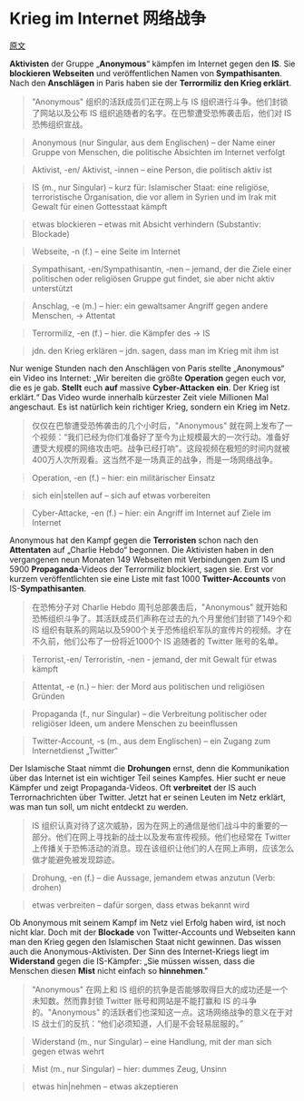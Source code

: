 # Krieg im Internet 网络战争
[原文](http://www.dw.com/de/krieg-im-internet/a-18862789)

**Aktivisten** der Gruppe „**Anonymous**“ kämpfen im Internet gegen den **IS**. 
Sie **blockieren** **Webseiten** und veröffentlichen Namen von **Sympathisanten**. 
Nach den **Anschlägen** in Paris haben sie der **Terrormiliz** **den Krieg erklärt**.

> "Anonymous" 组织的活跃成员们正在网上与 IS 组织进行斗争。他们封锁了网站以及公布 IS 组织追随者的名字。在巴黎遭受恐怖袭击后，他们对 IS 恐怖组织宣战。

> Anonymous (nur Singular, aus dem Englischen) – der Name einer Gruppe von Menschen, die politische Absichten im Internet verfolgt

> Aktivist, -en/ Aktivist, -innen – eine Person, die politisch aktiv ist

> IS (m., nur Singular) – kurz für: Islamischer Staat: eine religiöse, terroristische Organisation, die vor allem in Syrien und im Irak mit Gewalt für einen Gottesstaat kämpft

> etwas blockieren – etwas mit Absicht verhindern (Substantiv: Blockade)

> Webseite, -n (f.) – eine Seite im Internet

> Sympathisant, -en/Sympathisantin, -nen – jemand, der die Ziele einer politischen oder religiösen Gruppe gut findet, sie aber nicht aktiv unterstützt

> Anschlag, -e (m.) – hier: ein gewaltsamer Angriff gegen andere Menschen, → Attentat

> Terrormiliz, -en (f.) – hier. die Kämpfer des → IS

> jdn. den Krieg erklären – jdn. sagen, dass man im Krieg mit ihm ist

Nur wenige Stunden nach den Anschlägen von Paris stellte „Anonymous“ ein Video ins Internet: 
„Wir bereiten die größte **Operation** gegen euch vor, die es je gab. 
**Stellt** euch **auf** massive **Cyber-Attacken** **ein**. Der Krieg ist erklärt.“ 
Das Video wurde innerhalb kürzester Zeit viele Millionen Mal angeschaut. 
Es ist natürlich kein richtiger Krieg, sondern ein Krieg im Netz.

> 仅仅在巴黎遭受恐怖袭击的几个小时后，"Anonymous" 就在网上发布了一个视频：“我们已经为你们准备好了至今为止规模最大的一次行动。准备好遭受大规模的网络攻击吧。战争已经打响”。这段视频在极短的时间内就被400万人次所观看。这当然不是一场真正的战争，而是一场网络战争。

> Operation, -en (f.) – hier: ein militärischer Einsatz

> sich ein|stellen auf – sich auf etwas vorbereiten

> Cyber-Attacke, -en (f.) – hier: ein Angriff im Internet auf Ziele im Internet

Anonymous hat den Kampf gegen die **Terroristen** schon nach den **Attentaten** auf „Charlie Hebdo“ begonnen. 
Die Aktivisten haben in den vergangenen neun Monaten 149 Webseiten mit Verbindungen zum IS und 5900 **Propaganda**-Videos der Terrormiliz blockiert, sagen sie. 
Erst vor kurzem veröffentlichten sie eine Liste mit fast 1000 **Twitter-Accounts** von IS-**Sympathisanten**.

> 在恐怖分子对 Charlie Hebdo 周刊总部袭击后，"Anonymous" 就开始和恐怖组织斗争了。其活跃成员们声称在过去的九个月里他们封锁了149个和 IS 组织有联系的网站以及5900个关于恐怖组织军队的宣传片的视频。才在不久前，他们公布了一份将近1000个 IS 追随者的 Twitter 账号的名单。

> Terrorist,-en/ Terroristin, -nen - jemand, der mit Gewalt für etwas kämpft

> Attentat, -e (n.) – hier: der Mord aus politischen und religiösen Gründen

> Propaganda (f., nur Singular) – die Verbreitung politischer oder religiöser Ideen, um andere Menschen zu beeinflussen

> Twitter-Account, -s (m., aus dem Englischen) – ein Zugang zum Internetdienst „Twitter“

Der Islamische Staat nimmt die **Drohungen** ernst, denn die Kommunikation über das Internet ist ein wichtiger Teil seines Kampfes. 
Hier sucht er neue Kämpfer und zeigt Propaganda-Videos. 
Oft **verbreitet** der IS auch Terrornachrichten über Twitter. 
Jetzt hat er seinen Leuten im Netz erklärt, was man tun soll, um nicht entdeckt zu werden.

> IS 组织认真对待了这次威胁，因为在网上的通信是他们战斗中的重要的一部分。他们在网上寻找新的战士以及发布宣传视频。他们也经常在 Twitter 上传播关于恐怖活动的消息。现在该组织让他们的人在网上声明，应该怎么做才能避免被发现踪迹。

> Drohung, -en (f.) – die Aussage, jemandem etwas anzutun (Verb: drohen)

> etwas verbreiten – dafür sorgen, dass etwas bekannt wird

Ob Anonymous mit seinem Kampf im Netz viel Erfolg haben wird, ist noch nicht klar. 
Doch mit der **Blockade** von Twitter-Accounts und Webseiten kann man den Krieg gegen den Islamischen Staat nicht gewinnen. 
Das wissen auch die Anonymous-Aktivisten. 
Der Sinn des Internet-Kriegs liegt im **Widerstand** gegen die IS-Kämpfer: „Sie müssen wissen, dass die Menschen diesen **Mist** nicht einfach so **hinnehmen**."

> "Anonymous" 在网上和 IS 组织的抗争是否能够取得巨大的成功还是一个未知数。然而靠封锁 Twitter 账号和网站是不能打赢和 IS 的斗争的。"Anonymous" 的活跃者们也深知这一点。这场网络战争的意义在于对 IS 战士们的反抗：“他们必须知道，人们是不会轻易屈服的。”

> Widerstand (m., nur Singular) – eine Handlung, mit der man sich gegen etwas wehrt

> Mist (m., nur Singular) – hier: dummes Zeug, Unsinn

> etwas hin|nehmen – etwas akzeptieren
